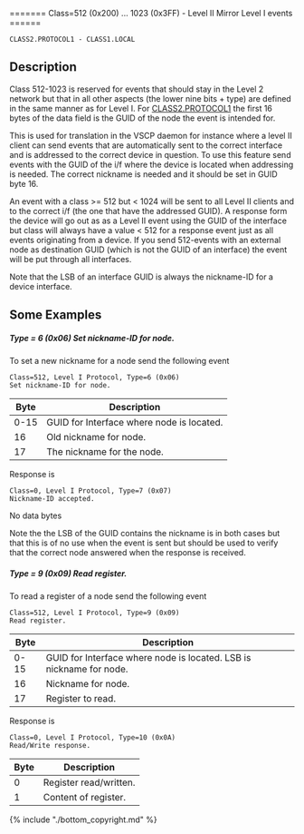 ======= Class=512 (0x200) ... 1023 (0x3FF) - Level II Mirror Level I events ======

    CLASS2.PROTOCOL1 - CLASS1.LOCAL
    
## Description

Class 512-1023 is reserved for events that should stay in the Level 2 network but that in all other aspects (the lower nine bits + type) are defined in the same manner as for Level I. For [CLASS2.PROTOCOL1](./class1.protocol.md) the first 16 bytes of the data field is the GUID of the node the event is intended for. 

This is used for translation in the VSCP daemon for instance where a level II client can send events that are automatically sent to the correct interface and is addressed to the correct device in question. To use this feature send events with the GUID of the i/f where the device is located when addressing is needed. The correct nickname is needed and it should be set in GUID byte 16.

An event with a class >= 512 but < 1024 will be sent to all Level II clients and to the correct i/f (the one that have the addressed GUID). A response form the device will go out as as a Level II event using the GUID of the interface but class will always have a value < 512 for a response event just as all events originating from a device. If you send 512-events with an external node as destination GUID (which is not the GUID of an interface) the event will be put through all interfaces.

Note that the LSB of an interface GUID is always the nickname-ID for a device interface. 

##  Some Examples 

##### Type = 6 (0x06) Set nickname-ID for node.

To set a new nickname for a node send the following event

    Class=512, Level I Protocol, Type=6 (0x06)  
    Set nickname-ID for node. 

 | Byte | Description                               | 
 | ---- | -----------                               | 
 | 0-15 | GUID for Interface where node is located. | 
 | 16   | Old nickname for node.                    | 
 | 17   | The nickname for the node.                | 

Response is

    Class=0, Level I Protocol, Type=7 (0x07) 
    Nickname-ID accepted. 
    
No data bytes

Note the the LSB of the GUID contains the nickname is in both cases but that this is of no use when the event is sent but should be used to verify that the correct node answered when the response is received.

##### Type = 9 (0x09) Read register.

To read a register of a node send the following event

    Class=512, Level I Protocol, Type=9 (0x09) 
    Read register. 

 | Byte | Description                                                         | 
 | ---- | -----------                                                         | 
 | 0-15 | GUID for Interface where node is located. LSB is nickname for node. | 
 | 16   | Nickname for node.                                                  | 
 | 17   | Register to read.                                                   | 

Response is

    Class=0, Level I Protocol, Type=10 (0x0A) 
    Read/Write response.

 | Byte | Description            | 
 | ---- | -----------            | 
 | 0    | Register read/written. | 
 | 1    | Content of register.   | 


{% include "./bottom_copyright.md" %}
